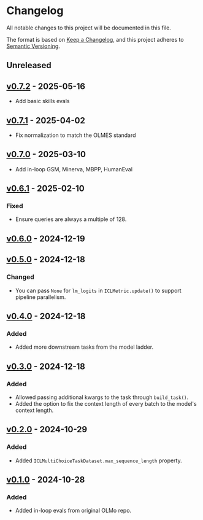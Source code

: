 # Changelog

All notable changes to this project will be documented in this file.

The format is based on [Keep a Changelog](https://keepachangelog.com/en/1.0.0/),
and this project adheres to [Semantic Versioning](https://semver.org/spec/v2.0.0.html).

## Unreleased

## [v0.7.2](https://github.com/allenai/OLMo-in-loop-evals/releases/tag/v0.7.2) - 2025-05-16

- Add basic skills evals

## [v0.7.1](https://github.com/allenai/OLMo-in-loop-evals/releases/tag/v0.7.1) - 2025-04-02

- Fix normalization to match the OLMES standard

## [v0.7.0](https://github.com/allenai/OLMo-in-loop-evals/releases/tag/v0.7.0) - 2025-03-10

- Add in-loop GSM, Minerva, MBPP, HumanEval

## [v0.6.1](https://github.com/allenai/OLMo-in-loop-evals/releases/tag/v0.6.1) - 2025-02-10

### Fixed

- Ensure queries are always a multiple of 128.

## [v0.6.0](https://github.com/allenai/OLMo-in-loop-evals/releases/tag/v0.6.0) - 2024-12-19

## [v0.5.0](https://github.com/allenai/OLMo-in-loop-evals/releases/tag/v0.5.0) - 2024-12-18

### Changed

- You can pass `None` for `lm_logits` in `ICLMetric.update()` to support pipeline parallelism.

## [v0.4.0](https://github.com/allenai/OLMo-in-loop-evals/releases/tag/v0.4.0) - 2024-12-18

### Added

- Added more downstream tasks from the model ladder.

## [v0.3.0](https://github.com/allenai/OLMo-in-loop-evals/releases/tag/v0.3.0) - 2024-12-18

### Added

- Allowed passing additional kwargs to the task through `build_task()`.
- Added the option to fix the context length of every batch to the model's context length.

## [v0.2.0](https://github.com/allenai/OLMo-in-loop-evals/releases/tag/v0.2.0) - 2024-10-29

### Added

- Added `ICLMultiChoiceTaskDataset.max_sequence_length` property.

## [v0.1.0](https://github.com/allenai/OLMo-in-loop-evals/releases/tag/v0.1.0) - 2024-10-28

### Added

- Added in-loop evals from original OLMo repo.
